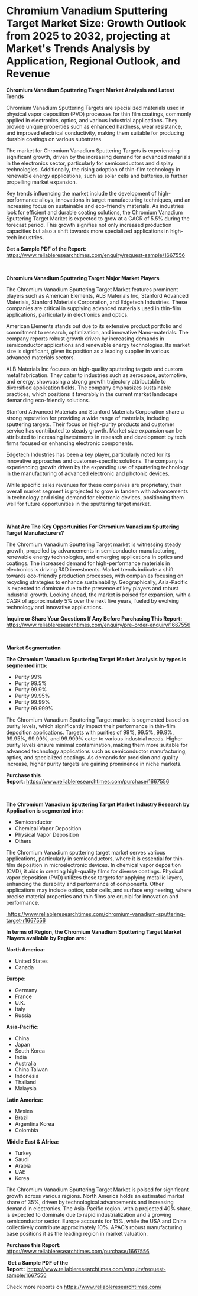 <p><h1>Chromium Vanadium Sputtering Target Market Size: Growth Outlook from 2025 to 2032, projecting at Market's Trends Analysis by Application, Regional Outlook, and Revenue</h1></p><p><strong>Chromium Vanadium Sputtering Target Market Analysis and Latest Trends</strong></p>
<p><p>Chromium Vanadium Sputtering Targets are specialized materials used in physical vapor deposition (PVD) processes for thin film coatings, commonly applied in electronics, optics, and various industrial applications. They provide unique properties such as enhanced hardness, wear resistance, and improved electrical conductivity, making them suitable for producing durable coatings on various substrates.</p><p>The market for Chromium Vanadium Sputtering Targets is experiencing significant growth, driven by the increasing demand for advanced materials in the electronics sector, particularly for semiconductors and display technologies. Additionally, the rising adoption of thin-film technology in renewable energy applications, such as solar cells and batteries, is further propelling market expansion.</p><p>Key trends influencing the market include the development of high-performance alloys, innovations in target manufacturing techniques, and an increasing focus on sustainable and eco-friendly materials. As industries look for efficient and durable coating solutions, the Chromium Vanadium Sputtering Target Market is expected to grow at a CAGR of 5.5% during the forecast period. This growth signifies not only increased production capacities but also a shift towards more specialized applications in high-tech industries.</p></p>
<p><strong>Get a Sample PDF of the Report:&nbsp;</strong> <a href="https://www.reliableresearchtimes.com/enquiry/request-sample/1667556?utm_campaign=3363&utm_medium=2&utm_source=Github&utm_content=ia&utm_term=08032025&utm_id=chromium-vanadium-sputtering-target">https://www.reliableresearchtimes.com/enquiry/request-sample/1667556</a></p>
<p>&nbsp;</p>
<p><strong>Chromium Vanadium Sputtering Target Major Market Players</strong></p>
<p><p>The Chromium Vanadium Sputtering Target Market features prominent players such as American Elements, ALB Materials Inc, Stanford Advanced Materials, Stanford Materials Corporation, and Edgetech Industries. These companies are critical in supplying advanced materials used in thin-film applications, particularly in electronics and optics.</p><p>American Elements stands out due to its extensive product portfolio and commitment to research, optimization, and innovative Nano-materials. The company reports robust growth driven by increasing demands in semiconductor applications and renewable energy technologies. Its market size is significant, given its position as a leading supplier in various advanced materials sectors.</p><p>ALB Materials Inc focuses on high-quality sputtering targets and custom metal fabrication. They cater to industries such as aerospace, automotive, and energy, showcasing a strong growth trajectory attributable to diversified application fields. The company emphasizes sustainable practices, which positions it favorably in the current market landscape demanding eco-friendly solutions.</p><p>Stanford Advanced Materials and Stanford Materials Corporation share a strong reputation for providing a wide range of materials, including sputtering targets. Their focus on high-purity products and customer service has contributed to steady growth. Market size expansion can be attributed to increasing investments in research and development by tech firms focused on enhancing electronic components.</p><p>Edgetech Industries has been a key player, particularly noted for its innovative approaches and customer-specific solutions. The company is experiencing growth driven by the expanding use of sputtering technology in the manufacturing of advanced electronic and photonic devices.</p><p>While specific sales revenues for these companies are proprietary, their overall market segment is projected to grow in tandem with advancements in technology and rising demand for electronic devices, positioning them well for future opportunities in the sputtering target market.</p></p>
<p>&nbsp;</p>
<p><strong>What Are The Key Opportunities For Chromium Vanadium Sputtering Target Manufacturers?</strong></p>
<p><p>The Chromium Vanadium Sputtering Target market is witnessing steady growth, propelled by advancements in semiconductor manufacturing, renewable energy technologies, and emerging applications in optics and coatings. The increased demand for high-performance materials in electronics is driving R&D investments. Market trends indicate a shift towards eco-friendly production processes, with companies focusing on recycling strategies to enhance sustainability. Geographically, Asia-Pacific is expected to dominate due to the presence of key players and robust industrial growth. Looking ahead, the market is poised for expansion, with a CAGR of approximately 5% over the next five years, fueled by evolving technology and innovative applications.</p></p>
<p><strong>Inquire or Share Your Questions If Any Before Purchasing This Report:</strong> <a href="https://www.reliableresearchtimes.com/enquiry/pre-order-enquiry/1667556?utm_campaign=3363&utm_medium=2&utm_source=Github&utm_content=ia&utm_term=08032025&utm_id=chromium-vanadium-sputtering-target">https://www.reliableresearchtimes.com/enquiry/pre-order-enquiry/1667556</a></p>
<p>&nbsp;</p>
<p><strong>Market Segmentation</strong></p>
<p><strong>The Chromium Vanadium Sputtering Target Market Analysis by types is segmented into:</strong></p>
<p><ul><li>Purity 99%</li><li>Purity 99.5%</li><li>Purity 99.9%</li><li>Purity 99.95%</li><li>Purity 99.99%</li><li>Purity 99.999%</li></ul></p>
<p><p>The Chromium Vanadium Sputtering Target market is segmented based on purity levels, which significantly impact their performance in thin-film deposition applications. Targets with purities of 99%, 99.5%, 99.9%, 99.95%, 99.99%, and 99.999% cater to various industrial needs. Higher purity levels ensure minimal contamination, making them more suitable for advanced technology applications such as semiconductor manufacturing, optics, and specialized coatings. As demands for precision and quality increase, higher purity targets are gaining prominence in niche markets.</p></p>
<p><strong>Purchase this Report:&nbsp;</strong><a href="https://www.reliableresearchtimes.com/purchase/1667556?utm_campaign=3363&utm_medium=2&utm_source=Github&utm_content=ia&utm_term=08032025&utm_id=chromium-vanadium-sputtering-target">https://www.reliableresearchtimes.com/purchase/1667556</a></p>
<p>&nbsp;</p>
<p><strong>The Chromium Vanadium Sputtering Target Market Industry Research by Application is segmented into:</strong></p>
<p><ul><li>Semiconductor</li><li>Chemical Vapor Deposition</li><li>Physical Vapor Deposition</li><li>Others</li></ul></p>
<p><p>The Chromium Vanadium sputtering target market serves various applications, particularly in semiconductors, where it is essential for thin-film deposition in microelectronic devices. In chemical vapor deposition (CVD), it aids in creating high-quality films for diverse coatings. Physical vapor deposition (PVD) utilizes these targets for applying metallic layers, enhancing the durability and performance of components. Other applications may include optics, solar cells, and surface engineering, where precise material properties and thin films are crucial for innovation and performance.</p></p>
<p><a href="https://www.reliableresearchtimes.com/chromium-vanadium-sputtering-target-r1667556?utm_campaign=3363&utm_medium=2&utm_source=Github&utm_content=ia&utm_term=08032025&utm_id=chromium-vanadium-sputtering-target">&nbsp;https://www.reliableresearchtimes.com/chromium-vanadium-sputtering-target-r1667556</a></p>
<p><strong>In terms of Region, the Chromium Vanadium Sputtering Target Market Players available by Region are:</strong></p>
<p>
    <p> <strong> North America: </strong>
        <ul>
            <li>United States</li>
            <li>Canada</li>
        </ul>
        </p> 
    <p> <strong> Europe: </strong>
        <ul>
            <li>Germany</li>
            <li>France</li>
            <li>U.K.</li>
            <li>Italy</li>
            <li>Russia</li>
        </ul>
        </p> 
    <p> <strong> Asia-Pacific: </strong>
        <ul>
            <li>China</li>
            <li>Japan</li>
            <li>South Korea</li>
            <li>India</li>
            <li>Australia</li>
            <li>China Taiwan</li>
            <li>Indonesia</li>
            <li>Thailand</li>
            <li>Malaysia</li>
        </ul>
        </p> 
    <p> <strong> Latin America: </strong>
        <ul>
            <li>Mexico</li>
            <li>Brazil</li>
            <li>Argentina Korea</li>
            <li>Colombia</li>
        </ul>
        </p> 
    <p> <strong> Middle East & Africa: </strong>
        <ul>
            <li>Turkey</li>
            <li>Saudi</li>
            <li>Arabia</li>
            <li>UAE</li>
            <li>Korea</li>
        </ul>
    </p>
    </p>
<p><p>The Chromium Vanadium Sputtering Target Market is poised for significant growth across various regions. North America holds an estimated market share of 35%, driven by technological advancements and increasing demand in electronics. The Asia-Pacific region, with a projected 40% share, is expected to dominate due to rapid industrialization and a growing semiconductor sector. Europe accounts for 15%, while the USA and China collectively contribute approximately 10%. APAC’s robust manufacturing base positions it as the leading region in market valuation.</p></p>
<p><strong>Purchase this Report: </strong><a href="https://www.reliableresearchtimes.com/purchase/1667556?utm_campaign=3363&utm_medium=2&utm_source=Github&utm_content=ia&utm_term=08032025&utm_id=chromium-vanadium-sputtering-target">https://www.reliableresearchtimes.com/purchase/1667556</a></p>
<p>&nbsp;<strong>Get a Sample PDF of the Report:&nbsp;&nbsp;</strong><a href="https://www.reliableresearchtimes.com/enquiry/request-sample/1667556?utm_campaign=3363&utm_medium=2&utm_source=Github&utm_content=ia&utm_term=08032025&utm_id=chromium-vanadium-sputtering-target">https://www.reliableresearchtimes.com/enquiry/request-sample/1667556</a></p>
<p><strong></strong></p>
<p>Check more reports on <a href="https://www.reliableresearchtimes.com/?utm_campaign=3363&utm_medium=2&utm_source=Github&utm_content=ia&utm_term=08032025&utm_id=chromium-vanadium-sputtering-target">https://www.reliableresearchtimes.com/</a></p>